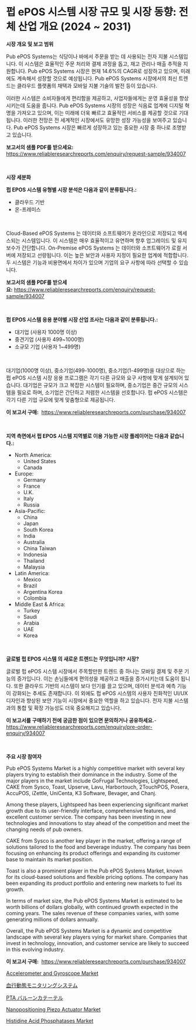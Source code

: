 <p><h1>펍 ePOS 시스템 시장 규모 및 시장 동향: 전체 산업 개요 (2024 ~ 2031)</h1></p><p><strong>시장 개요 및 보고 범위</strong></p>
<p><p>Pub ePOS Systems는 식당이나 바에서 주문을 받는 데 사용되는 전자 지불 시스템입니다. 이 시스템은 효율적인 주문 처리와 결제 과정을 돕고, 재고 관리나 매출 추적을 지원합니다. Pub ePOS Systems 시장은 현재 14.6%의 CAGR로 성장하고 있으며, 미래에도 계속해서 성장할 것으로 예상됩니다. Pub ePOS Systems 시장에서의 최신 트렌드는 클라우드 플랫폼의 채택과 모바일 지불 기술의 발전 등이 있습니다. </p><p>이러한 시스템은 소비자들에게 편리함을 제공하고, 사업자들에게는 운영 효율성을 향상시키는데 도움을 줍니다. Pub ePOS Systems 시장의 성장은 식음료 업계에 디지털 혁명을 가져오고 있으며, 이는 미래에 더욱 빠르고 효율적인 서비스를 제공할 것으로 기대됩니다. 이러한 전망은 전 세계적인 시장에서도 유망한 성장 가능성을 보여주고 있습니다. Pub ePOS Systems 시장은 빠르게 성장하고 있는 중요한 시장 중 하나로 조명받고 있습니다.</p></p>
<p><strong>보고서의 샘플 PDF를 받으세요:</strong> <a href="https://www.reliableresearchreports.com/enquiry/request-sample/934007">https://www.reliableresearchreports.com/enquiry/request-sample/934007</a></p>
<p>&nbsp;</p>
<p><strong>시장 세분화</strong></p>
<p><strong>펍 EPOS 시스템 유형별 시장 분석은 다음과 같이 분류됩니다.:</strong></p>
<p><ul><li>클라우드 기반</li><li>온-프레미스</li></ul></p>
<p>&nbsp;</p>
<p><p>Cloud-Based ePOS Systems 는 데이터와 소프트웨어가 온라인으로 저장되고 엑세스되는 시스템입니다. 이 시스템은 매우 효율적이고 유연하며 향후 업그레이드 및 유지 보수가 간단합니다. On-Premise ePOS Systems 는 데이터와 소프트웨어가 로컬 서버에 저장되고 선량됩니다. 이는 높은 보안과 사용자 지정이 필요한 업계에 적합합니다. 두 시스템은 기능과 비용면에서 차이가 있으며 기업의 요구 사항에 따라 선택할 수 있습니다.</p></p>
<p><strong>보고서의 샘플 PDF를 받으세요:</strong>&nbsp;<a href="https://www.reliableresearchreports.com/enquiry/request-sample/934007">https://www.reliableresearchreports.com/enquiry/request-sample/934007</a></p>
<p>&nbsp;</p>
<p><strong> 펍 EPOS 시스템 응용 분야별 시장 산업 조사는 다음과 같이 분류됩니다.:</strong></p>
<p><ul><li>대기업 (사용자 1000명 이상)</li><li>중견기업 (사용자 499~1000명)</li><li>소규모 기업 (사용자 1~499명)</li></ul></p>
<p>&nbsp;</p>
<p><p>대기업(1000명 이상), 중소기업(499-1000명), 중소기업(1-499명)을 대상으로 하는 펍 ePOS 시스템 시장 응용 프로그램은 각기 다른 규모와 요구 사항에 맞게 설계되어 있습니다. 대기업은 규모가 크고 복잡한 시스템이 필요하며, 중소기업은 중간 규모의 시스템을 필요로 하며, 소기업은 간단하고 저렴한 시스템을 선호합니다. 펍 ePOS 시스템은 각기 다른 기업 규모에 맞게 맞춤형으로 제공됩니다.</p></p>
<p><strong>이 보고서 구매:</strong>&nbsp; <a href="https://www.reliableresearchreports.com/purchase/934007">https://www.reliableresearchreports.com/purchase/934007</a></p>
<p>&nbsp;</p>
<p><strong>지역 측면에서 펍 EPOS 시스템 지역별로 이용 가능한 시장 플레이어는 다음과 같습니다.:</strong></p>
<p><ul>
    <li>
        North America:
        <ul>
            <li>United States</li>
            <li>Canada</li>
        </ul>
    </li>
    <li>
        Europe:
        <ul>
            <li>Germany</li>
            <li>France</li>
            <li>U.K.</li>
            <li>Italy</li>
            <li>Russia</li>
        </ul>
    </li>
    <li>
        Asia-Pacific:
        <ul>
            <li>China</li>
            <li>Japan</li>
            <li>South Korea</li>
            <li>India</li>
            <li>Australia</li>
            <li>China Taiwan</li>
            <li>Indonesia</li>
            <li>Thailand</li>
            <li>Malaysia</li>
        </ul>
    </li>
    <li>
        Latin America:
        <ul>
            <li>Mexico</li>
            <li>Brazil</li>
            <li>Argentina Korea</li>
            <li>Colombia</li>
        </ul>
    </li>
    <li>
        Middle East & Africa:
        <ul>
            <li>Turkey</li>
            <li>Saudi</li>
            <li>Arabia</li>
            <li>UAE</li>
            <li>Korea</li>
        </ul>
    </li>
    </ul></p>
<p>&nbsp;</p>
<p><strong>글로벌 펍 EPOS 시스템 의 새로운 트렌드는 무엇입니까? 시장?</strong></p>
<p><p>글로벌 펍 ePOS 시스템 시장에서 주목할만한 트렌드 중 하나는 모바일 결제 및 주문 기능의 증가입니다. 이는 손님들에게 편의성을 제공하고 매출을 증가시키는데 도움이 됩니다. 또한 클라우드 기반의 시스템이 보다 인기를 끌고 있으며, 데이터 분석과 예측 기능이 강화되는 추세도 존재합니다. 이 외에도 펍 ePOS 시스템의 사용자 친화적인 UI/UX 디자인과 향상된 보안 기능이 시장에서 중요한 역할을 하고 있습니다. 전자 지불 시스템과의 통합 및 확장 가능성도 더욱 중요해지고 있습니다.</p></p>
<p><strong>이 보고서를 구매하기 전에 궁금한 점이 있으면 문의하거나 공유하세요.</strong>- <a href="https://www.reliableresearchreports.com/enquiry/pre-order-enquiry/934007">https://www.reliableresearchreports.com/enquiry/pre-order-enquiry/934007</a></p>
<p>&nbsp;</p>
<p><strong>주요 시장 참여자</strong></p>
<p><p>Pub ePOS Systems Market is a highly competitive market with several key players trying to establish their dominance in the industry. Some of the major players in the market include GoFrugal Technologies, Lightspeed, CAKE from Sysco, Toast, Upserve, Lavu, Harbortouch, 2TouchPOS, Posera, AccuPOS, iZettle, UniCenta, K3 Software, Bevager, and Chanj.</p><p>Among these players, Lightspeed has been experiencing significant market growth due to its user-friendly interface, comprehensive features, and excellent customer service. The company has been investing in new technologies and innovations to stay ahead of the competition and meet the changing needs of pub owners.</p><p>CAKE from Sysco is another key player in the market, offering a range of solutions tailored to the food and beverage industry. The company has been focusing on enhancing its product offerings and expanding its customer base to maintain its market position.</p><p>Toast is also a prominent player in the Pub ePOS Systems Market, known for its cloud-based solutions and flexible pricing options. The company has been expanding its product portfolio and entering new markets to fuel its growth.</p><p>In terms of market size, the Pub ePOS Systems Market is estimated to be worth billions of dollars globally, with continued growth expected in the coming years. The sales revenue of these companies varies, with some generating millions of dollars annually.</p><p>Overall, the Pub ePOS Systems Market is a dynamic and competitive landscape with several key players vying for market share. Companies that invest in technology, innovation, and customer service are likely to succeed in this evolving industry.</p></p>
<p><strong>이 보고서 구매:</strong>&nbsp;&nbsp;<a href="https://www.reliableresearchreports.com/purchase/934007">https://www.reliableresearchreports.com/purchase/934007</a></p>
<p><p><a href="https://view.publitas.com/reportprime-1/accelerometer-and-gyroscope-market-size-and-growth-market-segmentation-regional-and-country-breakdowns-and-market-trends-for-period-from-2024-2031/">Accelerometer and Gyroscope Market</a></p><p><a href="https://medium.com/@catherine10203/%E3%83%98%E3%83%A2%E3%83%80%E3%82%A4%E3%83%8A%E3%83%9F%E3%82%AF%E3%82%B9%E3%83%A2%E3%83%8B%E3%82%BF%E3%83%AA%E3%83%B3%E3%82%B0%E3%82%B7%E3%82%B9%E3%83%86%E3%83%A0%E3%81%AE%E5%B8%82%E5%A0%B4%E3%82%B7%E3%82%A7%E3%82%A2%E3%81%AE%E9%80%B2%E5%8C%96%E3%81%A8%E5%B8%82%E5%A0%B4%E6%88%90%E9%95%B7%E5%8B%95%E5%90%91-2024%E5%B9%B4-2031%E5%B9%B4-dbebb7738f5f">血行動態モニタリングシステム</a></p><p><a href="https://medium.com/@catherine10203/pta%E3%83%90%E3%83%AB%E3%83%BC%E3%83%B3%E3%82%AB%E3%83%86%E3%83%BC%E3%83%86%E3%83%AB%E5%B8%82%E5%A0%B4%E8%A6%8F%E6%A8%A1%E3%81%AF-%E4%B8%96%E7%95%8C%E7%94%A3%E6%A5%AD%E3%81%AB%E3%81%8A%E3%81%91%E3%82%8B%E6%9C%80%E8%89%AF%E3%81%AE%E3%83%9E%E3%83%BC%E3%82%B1%E3%83%86%E3%82%A3%E3%83%B3%E3%82%B0%E3%83%81%E3%83%A3%E3%83%8D%E3%83%AB%E3%82%92%E6%98%8E%E3%82%89%E3%81%8B%E3%81%AB%E3%81%97%E3%81%BE%E3%81%99-d9f00f8b3a23">PTA バルーンカテーテル</a></p><p><a href="https://github.com/bobicer/Market-Research-Report-List-2/blob/main/nanopositioning-piezo-actuator-market.md">Nanopositioning Piezo Actuator Market</a></p><p><a href="https://automatic-knee-4c7.notion.site/Histidine-Acid-Phosphatases-Market-Analysis-and-Market-Size-Global-Industry-Overview-Market-Segmen-303759c8eec24019aed8f6c5231b3c9e">Histidine Acid Phosphatases Market</a></p></p>
